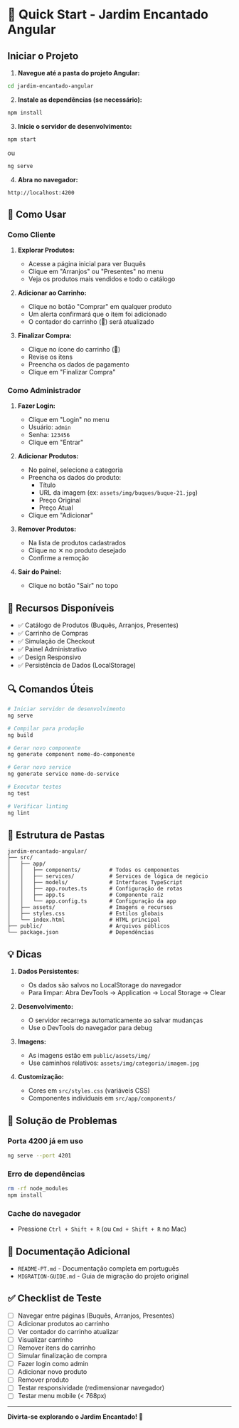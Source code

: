 # 🚀 Quick Start - Jardim Encantado Angular

## Iniciar o Projeto

1. **Navegue até a pasta do projeto Angular:**
```bash
cd jardim-encantado-angular
```

2. **Instale as dependências (se necessário):**
```bash
npm install
```

3. **Inicie o servidor de desenvolvimento:**
```bash
npm start
```
ou
```bash
ng serve
```

4. **Abra no navegador:**
```
http://localhost:4200
```

## 🎯 Como Usar

### Como Cliente

1. **Explorar Produtos:**
   - Acesse a página inicial para ver Buquês
   - Clique em "Arranjos" ou "Presentes" no menu
   - Veja os produtos mais vendidos e todo o catálogo

2. **Adicionar ao Carrinho:**
   - Clique no botão "Comprar" em qualquer produto
   - Um alerta confirmará que o item foi adicionado
   - O contador do carrinho (🛒) será atualizado

3. **Finalizar Compra:**
   - Clique no ícone do carrinho (🛒)
   - Revise os itens
   - Preencha os dados de pagamento
   - Clique em "Finalizar Compra"

### Como Administrador

1. **Fazer Login:**
   - Clique em "Login" no menu
   - Usuário: `admin`
   - Senha: `123456`
   - Clique em "Entrar"

2. **Adicionar Produtos:**
   - No painel, selecione a categoria
   - Preencha os dados do produto:
     - Título
     - URL da imagem (ex: `assets/img/buques/buque-21.jpg`)
     - Preço Original
     - Preço Atual
   - Clique em "Adicionar"

3. **Remover Produtos:**
   - Na lista de produtos cadastrados
   - Clique no ✕ no produto desejado
   - Confirme a remoção

4. **Sair do Painel:**
   - Clique no botão "Sair" no topo

## 📱 Recursos Disponíveis

- ✅ Catálogo de Produtos (Buquês, Arranjos, Presentes)
- ✅ Carrinho de Compras
- ✅ Simulação de Checkout
- ✅ Painel Administrativo
- ✅ Design Responsivo
- ✅ Persistência de Dados (LocalStorage)

## 🔍 Comandos Úteis

```bash
# Iniciar servidor de desenvolvimento
ng serve

# Compilar para produção
ng build

# Gerar novo componente
ng generate component nome-do-componente

# Gerar novo service
ng generate service nome-do-service

# Executar testes
ng test

# Verificar linting
ng lint
```

## 📂 Estrutura de Pastas

```
jardim-encantado-angular/
├── src/
│   ├── app/
│   │   ├── components/         # Todos os componentes
│   │   ├── services/           # Services de lógica de negócio
│   │   ├── models/             # Interfaces TypeScript
│   │   ├── app.routes.ts       # Configuração de rotas
│   │   ├── app.ts              # Componente raiz
│   │   └── app.config.ts       # Configuração da app
│   ├── assets/                 # Imagens e recursos
│   ├── styles.css              # Estilos globais
│   └── index.html              # HTML principal
├── public/                     # Arquivos públicos
└── package.json                # Dependências
```

## 💡 Dicas

1. **Dados Persistentes:**
   - Os dados são salvos no LocalStorage do navegador
   - Para limpar: Abra DevTools → Application → Local Storage → Clear

2. **Desenvolvimento:**
   - O servidor recarrega automaticamente ao salvar mudanças
   - Use o DevTools do navegador para debug

3. **Imagens:**
   - As imagens estão em `public/assets/img/`
   - Use caminhos relativos: `assets/img/categoria/imagem.jpg`

4. **Customização:**
   - Cores em `src/styles.css` (variáveis CSS)
   - Componentes individuais em `src/app/components/`

## 🐛 Solução de Problemas

### Porta 4200 já em uso
```bash
ng serve --port 4201
```

### Erro de dependências
```bash
rm -rf node_modules
npm install
```

### Cache do navegador
- Pressione `Ctrl + Shift + R` (ou `Cmd + Shift + R` no Mac)

## 📖 Documentação Adicional

- `README-PT.md` - Documentação completa em português
- `MIGRATION-GUIDE.md` - Guia de migração do projeto original

## ✅ Checklist de Teste

- [ ] Navegar entre páginas (Buquês, Arranjos, Presentes)
- [ ] Adicionar produtos ao carrinho
- [ ] Ver contador do carrinho atualizar
- [ ] Visualizar carrinho
- [ ] Remover itens do carrinho
- [ ] Simular finalização de compra
- [ ] Fazer login como admin
- [ ] Adicionar novo produto
- [ ] Remover produto
- [ ] Testar responsividade (redimensionar navegador)
- [ ] Testar menu mobile (< 768px)

---

**Divirta-se explorando o Jardim Encantado! 🌸**

